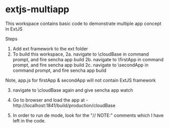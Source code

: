 # extjs-multiapp
This workspace contains basic code to demonstrate multiple app concept in ExtJS

Steps

1. Add ext framework to the ext folder
2. To build this workspace, 
  2a. navigate to \cloudBase in command prompt, and fire sencha app build
  2b. navigate to \firstApp in command prompt, and fire sencha app build
  2c. navigate to \secondApp in command prompt, and fire sencha app build

Note, app.js for firstApp & secondApp will not contain ExtJS framework

3. navigate to \cloudBase again and give sencha app watch
4. Go to browser and load the app at - http://localhost:1841/build/production/cloudBase

5. In order to run de mode, look for the "// NOTE:" comments which I have left in the code.
